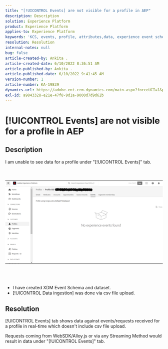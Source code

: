 ```yaml
---
title: "[!UICONTROL Events] are not visible for a profile in AEP"
description: Description
solution: Experience Platform
product: Experience Platform
applies-to: Experience Platform
keywords: 'KCS, events, profile, attributes,data, experience event schema, '
resolution: Resolution
internal-notes: null
bug: false
article-created-by: Ankita .
article-created-date: 6/10/2022 8:36:51 AM
article-published-by: Ankita .
article-published-date: 6/10/2022 9:41:45 AM
version-number: 1
article-number: KA-19839
dynamics-url: https://adobe-ent.crm.dynamics.com/main.aspx?forceUCI=1&pagetype=entityrecord&etn=knowledgearticle&id=77c6ee72-98e8-ec11-bb3c-000d3a3b168b
exl-id: a9843328-e21e-47f8-9d1a-9000d7d9d62b
---
```

# [!UICONTROL Events] are not visible for a profile in AEP

## Description

I am unable to see data for a profile under "[!UICONTROL Events]" tab.<br><br> <br><br>![](assets/___06fe68f7-99e8-ec11-bb3c-000d3a3b168b___.png)<br><br> <br><br>
- I have created XDM Event Schema and dataset.
- [!UICONTROL Data ingestion] was done via csv file upload.



## Resolution


[!UICONTROL Events] tab shows data against events/requests received for a profile in real-time which doesn't include csv file upload.

Requests coming from WebSDK/Alloy.js or via any Streaming Method would result in data under "[!UICONTROL Events]" tab.
